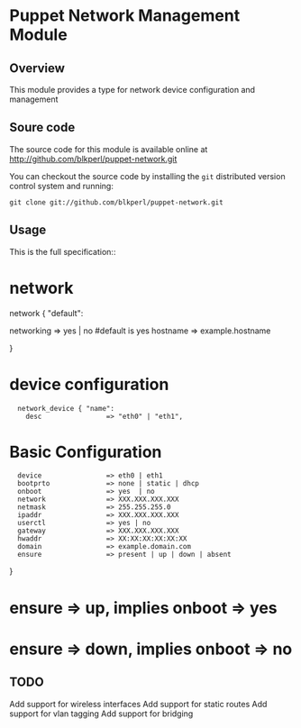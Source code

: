 Puppet Network Management Module
================================

Overview
--------

This module provides a type for network device configuration and management

Soure code
----------

The source code for this module is available online at
http://github.com/blkperl/puppet-network.git

You can checkout the source code by installing the `git` distributed version
control system and running:

    git clone git://github.com/blkperl/puppet-network.git

Usage
-----

This is the full specification::

   # network

   network { "default":

   networking => yes | no			     #default is yes
   hostname   => example.hostname

   }

  # device configuration
      network_device { "name":
        desc                => "eth0" | "eth1",

  # Basic Configuration
      device                => eth0 | eth1	      
      bootprto              => none | static | dhcp   
      onboot                => yes  | no	      
      network               => XXX.XXX.XXX.XXX
      netmask               => 255.255.255.0          
      ipaddr                => XXX.XXX.XXX.XXX        
      userctl               => yes | no
      gateway               => XXX.XXX.XXX.XXX        
      hwaddr                => XX:XX:XX:XX:XX:XX
      domain                => example.domain.com
      ensure                => present | up | down | absent  
   }

  # ensure => up, implies onboot => yes
  # ensure => down, implies onboot => no

TODO
----
Add support for wireless interfaces
Add support for static routes
Add support for vlan tagging
Add support for bridging
